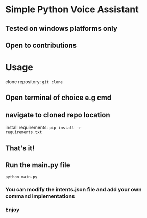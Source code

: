 <h1>Simple Python Voice Assistant</h1>

<h2>Tested on windows platforms only<h2>
<h2>Open to contributions<h2>

<h1>Usage</h1>

clone repository: <code>git clone </code>

<h2>Open terminal of choice e.g cmd</h2>
<h2>navigate to cloned repo location</h2>

install requirements: <code>pip install -r requirements.txt</code>

<h2>That's it!</h2>
<h2>Run the main.py file</h2>
<code>python main.py</code>

<h3>You can modify the intents.json file and add your own command implementations</h3>
<h3>Enjoy</h2>

